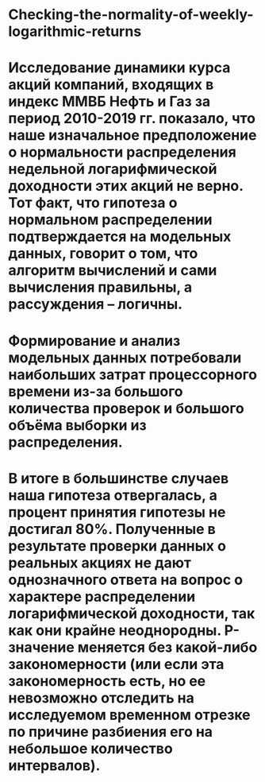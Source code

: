 # Checking-the-normality-of-weekly-logarithmic-returns
# Исследование динамики курса акций компаний, входящих в индекс ММВБ Нефть и Газ за период 2010-2019 гг. показало, что наше изначальное предположение о нормальности распределения недельной логарифмической доходности этих акций не верно. Тот факт, что гипотеза о нормальном распределении подтверждается на модельных данных, говорит о том, что алгоритм вычислений и сами вычисления правильны, а рассуждения – логичны. 

# Формирование и анализ модельных данных потребовали наибольших затрат процессорного времени из-за большого количества проверок и большого объёма выборки из распределения.  

# В итоге в большинстве случаев наша гипотеза отвергалась, а процент принятия гипотезы не достигал 80%. Полученные в результате проверки данных о реальных акциях не дают однозначного ответа на вопрос о характере распределении логарифмической доходности, так как они крайне неоднородны. Р-значение меняется без какой-либо закономерности (или если эта закономерность есть, но ее невозможно отследить на исследуемом временном отрезке по причине разбиения его на небольшое количество интервалов).  
